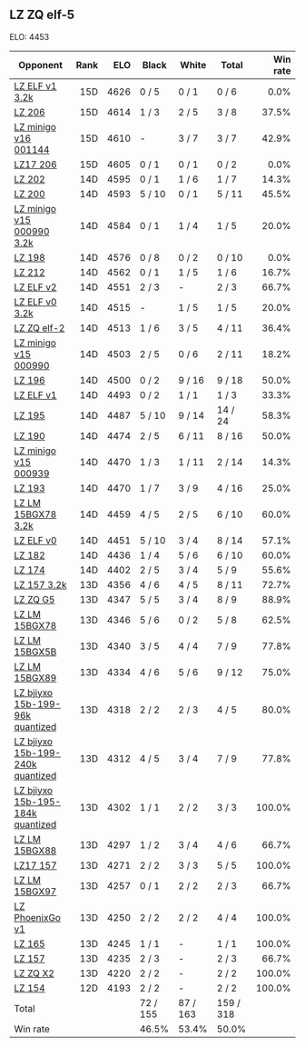 ## LZ ZQ elf-5 ##

ELO: 4453

Opponent | Rank | ELO | Black | White | Total | Win rate
---------|-----:|----:|-------|-------|-------|-------:
[LZ ELF v1 3.2k](LZ%20ELF%20v1%203.2k.md) | 15D | 4626 | 0 / 5 | 0 / 1 | 0 / 6 | 0.0%
[LZ 206](LZ%20206.md) | 15D | 4614 | 1 / 3 | 2 / 5 | 3 / 8 | 37.5%
[LZ minigo v16 001144](LZ%20minigo%20v16%20001144.md) | 15D | 4610 | - | 3 / 7 | 3 / 7 | 42.9%
[LZ17 206](LZ17%20206.md) | 15D | 4605 | 0 / 1 | 0 / 1 | 0 / 2 | 0.0%
[LZ 202](LZ%20202.md) | 14D | 4595 | 0 / 1 | 1 / 6 | 1 / 7 | 14.3%
[LZ 200](LZ%20200.md) | 14D | 4593 | 5 / 10 | 0 / 1 | 5 / 11 | 45.5%
[LZ minigo v15 000990 3.2k](LZ%20minigo%20v15%20000990%203.2k.md) | 14D | 4584 | 0 / 1 | 1 / 4 | 1 / 5 | 20.0%
[LZ 198](LZ%20198.md) | 14D | 4576 | 0 / 8 | 0 / 2 | 0 / 10 | 0.0%
[LZ 212](LZ%20212.md) | 14D | 4562 | 0 / 1 | 1 / 5 | 1 / 6 | 16.7%
[LZ ELF v2](LZ%20ELF%20v2.md) | 14D | 4551 | 2 / 3 | - | 2 / 3 | 66.7%
[LZ ELF v0 3.2k](LZ%20ELF%20v0%203.2k.md) | 14D | 4515 | - | 1 / 5 | 1 / 5 | 20.0%
[LZ ZQ elf-2](LZ%20ZQ%20elf-2.md) | 14D | 4513 | 1 / 6 | 3 / 5 | 4 / 11 | 36.4%
[LZ minigo v15 000990](LZ%20minigo%20v15%20000990.md) | 14D | 4503 | 2 / 5 | 0 / 6 | 2 / 11 | 18.2%
[LZ 196](LZ%20196.md) | 14D | 4500 | 0 / 2 | 9 / 16 | 9 / 18 | 50.0%
[LZ ELF v1](LZ%20ELF%20v1.md) | 14D | 4493 | 0 / 2 | 1 / 1 | 1 / 3 | 33.3%
[LZ 195](LZ%20195.md) | 14D | 4487 | 5 / 10 | 9 / 14 | 14 / 24 | 58.3%
[LZ 190](LZ%20190.md) | 14D | 4474 | 2 / 5 | 6 / 11 | 8 / 16 | 50.0%
[LZ minigo v15 000939](LZ%20minigo%20v15%20000939.md) | 14D | 4470 | 1 / 3 | 1 / 11 | 2 / 14 | 14.3%
[LZ 193](LZ%20193.md) | 14D | 4470 | 1 / 7 | 3 / 9 | 4 / 16 | 25.0%
[LZ LM 15BGX78 3.2k](LZ%20LM%2015BGX78%203.2k.md) | 14D | 4459 | 4 / 5 | 2 / 5 | 6 / 10 | 60.0%
[LZ ELF v0](LZ%20ELF%20v0.md) | 14D | 4451 | 5 / 10 | 3 / 4 | 8 / 14 | 57.1%
[LZ 182](LZ%20182.md) | 14D | 4436 | 1 / 4 | 5 / 6 | 6 / 10 | 60.0%
[LZ 174](LZ%20174.md) | 14D | 4402 | 2 / 5 | 3 / 4 | 5 / 9 | 55.6%
[LZ 157 3.2k](LZ%20157%203.2k.md) | 13D | 4356 | 4 / 6 | 4 / 5 | 8 / 11 | 72.7%
[LZ ZQ G5](LZ%20ZQ%20G5.md) | 13D | 4347 | 5 / 5 | 3 / 4 | 8 / 9 | 88.9%
[LZ LM 15BGX78](LZ%20LM%2015BGX78.md) | 13D | 4346 | 5 / 6 | 0 / 2 | 5 / 8 | 62.5%
[LZ LM 15BGX5B](LZ%20LM%2015BGX5B.md) | 13D | 4340 | 3 / 5 | 4 / 4 | 7 / 9 | 77.8%
[LZ LM 15BGX89](LZ%20LM%2015BGX89.md) | 13D | 4334 | 4 / 6 | 5 / 6 | 9 / 12 | 75.0%
[LZ bjiyxo 15b-199-96k quantized](LZ%20bjiyxo%2015b-199-96k%20quantized.md) | 13D | 4318 | 2 / 2 | 2 / 3 | 4 / 5 | 80.0%
[LZ bjiyxo 15b-199-240k quantized](LZ%20bjiyxo%2015b-199-240k%20quantized.md) | 13D | 4312 | 4 / 5 | 3 / 4 | 7 / 9 | 77.8%
[LZ bjiyxo 15b-195-184k quantized](LZ%20bjiyxo%2015b-195-184k%20quantized.md) | 13D | 4302 | 1 / 1 | 2 / 2 | 3 / 3 | 100.0%
[LZ LM 15BGX88](LZ%20LM%2015BGX88.md) | 13D | 4297 | 1 / 2 | 3 / 4 | 4 / 6 | 66.7%
[LZ17 157](LZ17%20157.md) | 13D | 4271 | 2 / 2 | 3 / 3 | 5 / 5 | 100.0%
[LZ LM 15BGX97](LZ%20LM%2015BGX97.md) | 13D | 4257 | 0 / 1 | 2 / 2 | 2 / 3 | 66.7%
[LZ PhoenixGo v1](LZ%20PhoenixGo%20v1.md) | 13D | 4250 | 2 / 2 | 2 / 2 | 4 / 4 | 100.0%
[LZ 165](LZ%20165.md) | 13D | 4245 | 1 / 1 | - | 1 / 1 | 100.0%
[LZ 157](LZ%20157.md) | 13D | 4235 | 2 / 3 | - | 2 / 3 | 66.7%
[LZ ZQ X2](LZ%20ZQ%20X2.md) | 13D | 4220 | 2 / 2 | - | 2 / 2 | 100.0%
[LZ 154](LZ%20154.md) | 12D | 4193 | 2 / 2 | - | 2 / 2 | 100.0%
Total | | | 72 / 155 | 87 / 163 | 159 / 318 | 
Win rate| | | 46.5% | 53.4% | 50.0% | 
